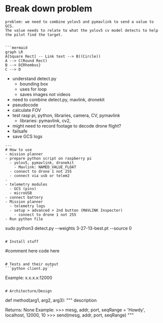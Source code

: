 # Break down problem
```
problem: we need to combine yolov5 and pymavlink to send a value to GCS. 
The value needs to relate to what the yolov5 cv model detects to help 
the pilot find the target.


```mermaid
graph LR
A[Square Rect] -- Link text --> B((Circle))
A --> C(Round Rect)
B --> D{Rhombus}
C --> D
```


- understand detect.py
  - bounding box
  - uses for loop
  - saves images not videos
- need to combine detect.py, mavlink, dronekit
- pseudocode
- calculate FOV
- test rasp pi, python, libraries, camera, CV, pymavlink
  - libraries: pymavlink, cv2, 
- might need to record footage to decode drone flight?
- failsafe
- save GCS logs
```
--- 
# How to use
- mission planner
- prepare python script on raspberry pi
  - yolov5, pymavlink, dronekit
    - Mavlink: NAMED_VALUE_FLOAT
  - connect to drone 1 not 255
  - connect via usb or telem2
- 
- telemetry modules
  - GCS (pins)
  - microUSB
- connect battery
- Mission planner
  - telemetry logs
  - setup > advanced > 2nd button (MAVLINK Inspector)
    - connect to drone 1 not 255
- Run python file

```
sudo python3 detect.py --weights 3-27-13-best.pt --source 0
```

# Install stuff
```
#comment here
code here
```

# Tests and their output
```python client.py```
```
Example: x.x.x.x:12000
```

# Architecture/Design
```
def method(arg1, arg2, arg3):
  """
  description
  
  Returns:
    None
  Example:
    >>> mesg, addr, port, seqRange = 'Howdy', localhost, 12000, 10
    >>> send(mesg, addr, port, seqRange)
  """